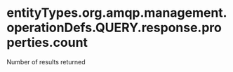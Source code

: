 # entityTypes.org.amqp.management.operationDefs.QUERY.response.properties.count

Number of results returned

